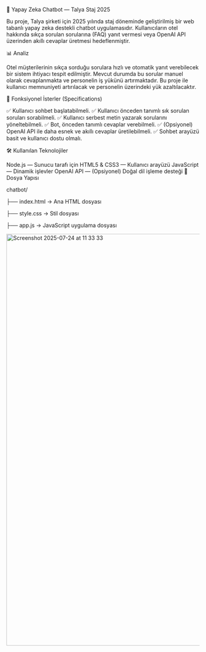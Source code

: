 🤖 Yapay Zeka Chatbot — Talya Staj 2025

Bu proje, Talya şirketi için 2025 yılında staj döneminde geliştirilmiş bir web tabanlı yapay zeka destekli chatbot uygulamasıdır.
Kullanıcıların otel hakkında sıkça sorulan sorularına (FAQ) yanıt vermesi veya OpenAI API üzerinden akıllı cevaplar üretmesi hedeflenmiştir.

📊 Analiz

Otel müşterilerinin sıkça sorduğu sorulara hızlı ve otomatik yanıt verebilecek bir sistem ihtiyacı tespit edilmiştir.
Mevcut durumda bu sorular manuel olarak cevaplanmakta ve personelin iş yükünü artırmaktadır.
Bu proje ile kullanıcı memnuniyeti artırılacak ve personelin üzerindeki yük azaltılacaktır.

📝 Fonksiyonel İsterler (Specifications)

✅ Kullanıcı sohbet başlatabilmeli.
✅ Kullanıcı önceden tanımlı sık sorulan soruları sorabilmeli.
✅ Kullanıcı serbest metin yazarak sorularını yöneltebilmeli.
✅ Bot, önceden tanımlı cevaplar verebilmeli.
✅ (Opsiyonel) OpenAI API ile daha esnek ve akıllı cevaplar üretilebilmeli.
✅ Sohbet arayüzü basit ve kullanıcı dostu olmalı.

🛠️ Kullanılan Teknolojiler

Node.js — Sunucu tarafı için
HTML5 & CSS3 — Kullanıcı arayüzü
JavaScript — Dinamik işlevler
OpenAI API — (Opsiyonel) Doğal dil işleme desteği
📁 Dosya Yapısı

chatbot/

├── index.html → Ana HTML dosyası

├── style.css → Stil dosyası

├── app.js → JavaScript uygulama dosyası

<img width="1396" height="1074" alt="Screenshot 2025-07-24 at 11 33 33" src="https://github.com/user-attachments/assets/c4e36197-d322-425d-8dbd-56f284ace8e3" />
